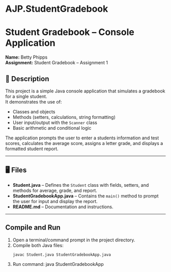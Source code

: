 # AJP.StudentGradebook
# Student Gradebook – Console Application

**Name:** Betty Phipps  
**Assignment:** Student Gradebook – Assignment 1  

## 📘 Description
This project is a simple Java console application that simulates a gradebook for a single student.  
It demonstrates the use of:
- Classes and objects  
- Methods (setters, calculations, string formatting)  
- User input/output with the `Scanner` class  
- Basic arithmetic and conditional logic  

The application prompts the user to enter a students information and test scores, calculates the average score, assigns a letter grade, and displays a formatted student report.  

---

## 🖥️ Files
- **Student.java** – Defines the `Student` class with fields, setters, and methods for average, grade, and report.  
- **StudentGradebookApp.java** – Contains the `main()` method to prompt the user for input and display the report.  
- **README.md** – Documentation and instructions.  

---

## Compile and Run
1. Open a terminal/command prompt in the project directory.  
2. Compile both Java files:  
   ```bash
   javac Student.java StudentGradebookApp.java
3. Run command:
    java StudentGradebookApp